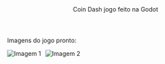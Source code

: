 <header>Coin Dash jogo feito na Godot</header>
<p>Imagens do jogo pronto:</p>
<div style="display: flex;">
    <img src="https://github.com/user-attachments/assets/3fa7eeab-759e-48a4-8b9c-5ac3cf50726e" alt="Imagem 1" style="margin-right: 10px;">
    <img src="https://github.com/user-attachments/assets/c8ffa3e4-7cf7-4132-a39e-16bf84cdef00" alt="Imagem 2">
</div>
